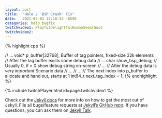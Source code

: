 ```yaml
---
layout: post
title:  "Halo 2 'BSP Crash' Fix"
date:   2021-05-01 12:10:43 -0500
categories: halo bugfix
twitchvideo1: PlayfulDelightfulHumanSeemsGood
twitchvideo2: 
---
```


{% highlight cpp %}


// ...
void* p_buffer[32768]; Buffer of tag pointers, fixed-size 32k elements
// After the tag buffer exists some debug data
// ...
char show_bsp_debug; // Usually 0, if > 0 show debug string on-screen
// ...
// After the debug data is *very important* Scenario data
// ...
// ...
// The next index into p_buffer to allocate and hand out, starts at 1
int64_t next_tag_index = 1;
{% endhighlight %}

{% include twitchPlayer.html id=page.twitchvideo1 %}

Check out the [Jekyll docs][jekyll-docs] for more info on how to get the most out of Jekyll. File all bugs/feature requests at [Jekyll’s GitHub repo][jekyll-gh]. If you have questions, you can ask them on [Jekyll Talk][jekyll-talk].

[jekyll-docs]: https://jekyllrb.com/docs/home
[jekyll-gh]:   https://github.com/jekyll/jekyll
[jekyll-talk]: https://talk.jekyllrb.com/

[implemented-fix]: https://github.com/Scaless/HaloTAS/blob/master/HaloTAS/HRPatcher/dllmain.cpp#L257
